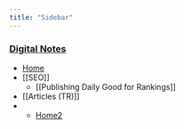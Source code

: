 ```yaml
---
title: "Sidebar"
---
```


### [Digital Notes](/)

-   [Home](/)
- [[SEO]]
	- [[Publishing Daily Good for Rankings]]
-   [[Articles (TR)]]
-   -   [Home2](/)

